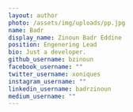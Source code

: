 ```yaml
---
layout: author
photo: /assets/img/uploads/pp.jpg
name: Badr
display_name: Zinoun Badr Eddine
position: Engenering Lead
bio: Just a developer.
github_username: bzinoun
facebook_username: ""
twitter_username: xoniques
instagram_username: ""
linkedin_username: badrzinoun
medium_username: ""
---
```

